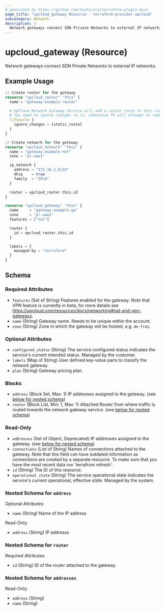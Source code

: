 ```yaml
---
# generated by https://github.com/hashicorp/terraform-plugin-docs
page_title: "upcloud_gateway Resource - terraform-provider-upcloud"
subcategory: Network
description: |-
  Network gateways connect SDN Private Networks to external IP networks.
---
```


# upcloud_gateway (Resource)

Network gateways connect SDN Private Networks to external IP networks.

## Example Usage

```terraform
// Create router for the gateway
resource "upcloud_router" "this" {
  name = "gateway-example-router"

  # UpCloud Network Gateway Service will add a static route to this router to ensure gateway networking is working as intended.
  # You need to ignore changes to it, otherwise TF will attempt to remove the static routes on subsequent applies
  lifecycle {
    ignore_changes = [static_route]
  }
}

// Create network for the gateway
resource "upcloud_network" "this" {
  name = "gateway-example-net"
  zone = "pl-waw1"

  ip_network {
    address = "172.16.2.0/24"
    dhcp    = true
    family  = "IPv4"
  }

  router = upcloud_router.this.id
}

resource "upcloud_gateway" "this" {
  name     = "gateway-example-gw"
  zone     = "pl-waw1"
  features = ["nat"]

  router {
    id = upcloud_router.this.id
  }

  labels = {
    managed-by = "terraform"
  }
}
```

<!-- schema generated by tfplugindocs -->
## Schema

### Required Attributes

- `features` (Set of String) Features enabled for the gateway. Note that VPN feature is currently in beta, for more details see https://upcloud.com/resources/docs/networking#nat-and-vpn-gateways.
- `name` (String) Gateway name. Needs to be unique within the account.
- `zone` (String) Zone in which the gateway will be hosted, e.g. `de-fra1`.

### Optional Attributes

- `configured_status` (String) The service configured status indicates the service's current intended status. Managed by the customer.
- `labels` (Map of String) User defined key-value pairs to classify the network gateway.
- `plan` (String) Gateway pricing plan.

### Blocks

- `address` (Block Set, Max: 1) IP addresses assigned to the gateway. (see [below for nested schema](#nestedblock--address))
- `router` (Block List, Min: 1, Max: 1) Attached Router from where traffic is routed towards the network gateway service. (see [below for nested schema](#nestedblock--router))

### Read-Only

- `addresses` (Set of Object, Deprecated) IP addresses assigned to the gateway. (see [below for nested schema](#nestedatt--addresses))
- `connections` (List of String) Names of connections attached to the gateway. Note that this field can have outdated information as connections are created by a separate resource. To make sure that you have the most recent data run 'terrafrom refresh'.
- `id` (String) The ID of this resource.
- `operational_state` (String) The service operational state indicates the service's current operational, effective state. Managed by the system.

<a id="nestedblock--address"></a>
### Nested Schema for `address`

Optional Attributes:

- `name` (String) Name of the IP address

Read-Only:

- `address` (String) IP addresss


<a id="nestedblock--router"></a>
### Nested Schema for `router`

Required Attributes:

- `id` (String) ID of the router attached to the gateway.


<a id="nestedatt--addresses"></a>
### Nested Schema for `addresses`

Read-Only:

- `address` (String)
- `name` (String)
